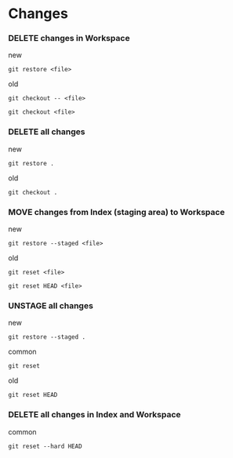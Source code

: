 # Changes

### DELETE changes in Workspace

new

```shell
git restore <file>
```

old

```shell
git checkout -- <file>
```

```shell
git checkout <file>
```

### DELETE all changes

new

```shell
git restore .
```

old

```shell
git checkout .
```

### MOVE changes from Index (staging area) to Workspace

new

```shell
git restore --staged <file>
```

old

```shell
git reset <file>
```

```shell
git reset HEAD <file>
```

### UNSTAGE all changes

new

```shell
git restore --staged .
```

common

```shell
git reset
```

old

```shell
git reset HEAD
```

### DELETE all changes in Index and Workspace

common

```shell
git reset --hard HEAD
```
